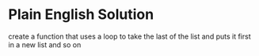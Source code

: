 # Plain English Solution
create a function that uses a loop to take the last of the list and puts it first in a new list and so on